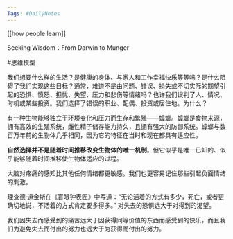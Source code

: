 ```yaml
---
Tags: #DailyNotes 
---
```



[[how people learn]]


Seeking Wisdom：From Darwin to Munger

#思维模型 

我们想要什么样的生活？是健康的身体、与家人和工作幸福快乐等等吗？是什么阻碍了我们实现这些目标？通常，难道不是由问题、错误、损失或不切实际的期望引起的恐惧、愤怒、担忧、失望、压力和悲伤等情绪吗？也许我们误判了人、情况、时机或某些投资。我们选择了错误的职业、配偶、投资或居住地。为什么？


有一种生物能够独立于环境变化和压力而生存和繁殖——蟑螂。蟑螂是食物来源，拥有高效的生殖系统，雌性精子储存能力持久，且拥有强大的防御系统。蟑螂与数百万年前的生物体几乎相同，因为它的特征在当时和现在都具有适应性。


**自然选择并不是随着时间推移改变生物体的唯一机制**。但它似乎是唯一已知的、似乎能够随着时间推移使生物体适应的过程。

大脑对疼痛的感知比其他任何情绪都更敏感。我们也更容易记住那些引起负面情绪的刺激。

理查德·道金斯在《盲眼钟表匠》中写道：“无论活着的方式有多少，死亡，或者更确切地说，不活着的方式肯定要多得多。” 对失去的恐惧远大于对得到的渴望。

我们因失去而感受到的痛苦远大于因获得同等价值的东西而感受到的快乐，而且我们为避免失去而付出的努力也远大于为获得而付出的努力。


























